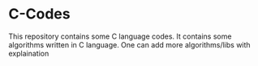 # C-Codes


This repository contains some C language codes. 
It contains some algorithms written in C language.
One can add more algorithms/libs with explaination
